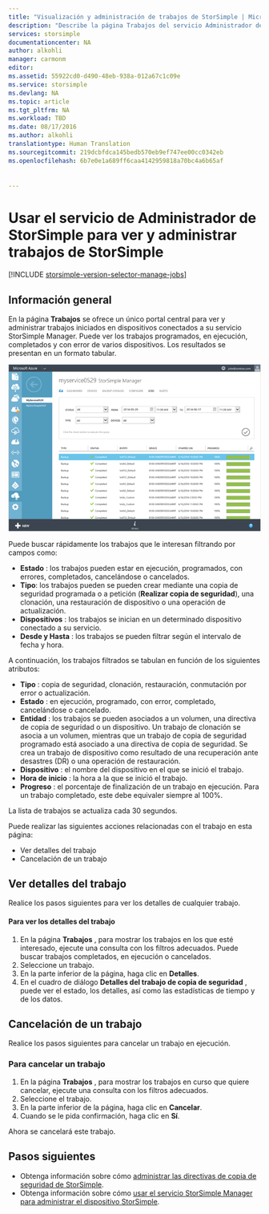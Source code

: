 ```yaml
---
title: "Visualización y administración de trabajos de StorSimple | Microsoft Docs"
description: "Describe la página Trabajos del servicio Administrador de StorSimple y cómo usarla para realizar un seguimiento de los trabajos de copia de seguridad programados, actuales y recientes."
services: storsimple
documentationcenter: NA
author: alkohli
manager: carmonm
editor: 
ms.assetid: 55922cd0-d490-48eb-938a-012a67c1c09e
ms.service: storsimple
ms.devlang: NA
ms.topic: article
ms.tgt_pltfrm: NA
ms.workload: TBD
ms.date: 08/17/2016
ms.author: alkohli
translationtype: Human Translation
ms.sourcegitcommit: 219dcbfdca145bedb570eb9ef747ee00cc0342eb
ms.openlocfilehash: 6b7e0e1a689ff6caa4142959818a70bc4a6b65af


---
```

# <a name="use-the-storsimple-manager-service-to-view-and-manage-storsimple-jobs"></a>Usar el servicio de Administrador de StorSimple para ver y administrar trabajos de StorSimple
[!INCLUDE [storsimple-version-selector-manage-jobs](../../includes/storsimple-version-selector-manage-jobs.md)]

## <a name="overview"></a>Información general
En la página **Trabajos** se ofrece un único portal central para ver y administrar trabajos iniciados en dispositivos conectados a su servicio StorSimple Manager. Puede ver los trabajos programados, en ejecución, completados y con error de varios dispositivos. Los resultados se presentan en un formato tabular. 

![Página de trabajos](./media/storsimple-manage-jobs/HCS_JobsPage.png)

Puede buscar rápidamente los trabajos que le interesan filtrando por campos como:

* **Estado** : los trabajos pueden estar en ejecución, programados, con errores, completados, cancelándose o cancelados.
* **Tipo**: los trabajos pueden se pueden crear mediante una copia de seguridad programada o a petición (**Realizar copia de seguridad**), una clonación, una restauración de dispositivo o una operación de actualización.
* **Dispositivos** : los trabajos se inician en un determinado dispositivo conectado a su servicio.
* **Desde y Hasta** : los trabajos se pueden filtrar según el intervalo de fecha y hora.

A continuación, los trabajos filtrados se tabulan en función de los siguientes atributos:

* **Tipo** : copia de seguridad, clonación, restauración, conmutación por error o actualización.
* **Estado** : en ejecución, programado, con error, completado, cancelándose o cancelado.
* **Entidad** : los trabajos se pueden asociados a un volumen, una directiva de copia de seguridad o un dispositivo. Un trabajo de clonación se asocia a un volumen, mientras que un trabajo de copia de seguridad programado está asociado a una directiva de copia de seguridad. Se crea un trabajo de dispositivo como resultado de una recuperación ante desastres (DR) o una operación de restauración.
* **Dispositivo** : el nombre del dispositivo en el que se inició el trabajo.
* **Hora de inicio** : la hora a la que se inició el trabajo.
* **Progreso** : el porcentaje de finalización de un trabajo en ejecución. Para un trabajo completado, este debe equivaler siempre al 100%.

La lista de trabajos se actualiza cada 30 segundos.

Puede realizar las siguientes acciones relacionadas con el trabajo en esta página:

* Ver detalles del trabajo
* Cancelación de un trabajo

## <a name="view-job-details"></a>Ver detalles del trabajo
Realice los pasos siguientes para ver los detalles de cualquier trabajo.

#### <a name="to-view-job-details"></a>Para ver los detalles del trabajo
1. En la página **Trabajos** , para mostrar los trabajos en los que esté interesado, ejecute una consulta con los filtros adecuados. Puede buscar trabajos completados, en ejecución o cancelados.
2. Seleccione un trabajo.
3. En la parte inferior de la página, haga clic en **Detalles**.
4. En el cuadro de diálogo **Detalles del trabajo de copia de seguridad** , puede ver el estado, los detalles, así como las estadísticas de tiempo y de los datos.

## <a name="cancel-a-job"></a>Cancelación de un trabajo
Realice los pasos siguientes para cancelar un trabajo en ejecución.

### <a name="to-cancel-a-job"></a>Para cancelar un trabajo
1. En la página **Trabajos** , para mostrar los trabajos en curso que quiere cancelar, ejecute una consulta con los filtros adecuados.
2. Seleccione el trabajo.
3. En la parte inferior de la página, haga clic en **Cancelar**.
4. Cuando se le pida confirmación, haga clic en **Sí**.

Ahora se cancelará este trabajo.

## <a name="next-steps"></a>Pasos siguientes
* Obtenga información sobre cómo [administrar las directivas de copia de seguridad de StorSimple](storsimple-manage-backup-policies.md).
* Obtenga información sobre cómo [usar el servicio StorSimple Manager para administrar el dispositivo StorSimple](storsimple-manager-service-administration.md).




<!--HONumber=Nov16_HO3-->


